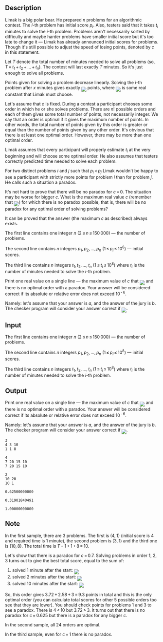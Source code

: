 ## Description

<div><p>Limak is a big polar bear. He prepared <span class="tex-span"><i>n</i></span> problems for an algorithmic contest. The <span class="tex-span"><i>i</i></span>-th problem has <span class="tex-font-style-bf">initial</span> score <span class="tex-span"><i>p</i><sub class="lower-index"><i>i</i></sub></span>. Also, testers said that it takes <span class="tex-span"><i>t</i><sub class="lower-index"><i>i</i></sub></span> minutes to solve the <span class="tex-span"><i>i</i></span>-th problem. Problems aren't necessarily sorted by difficulty and maybe harder problems have smaller initial score but it's too late to change it&nbsp;— Limak has already announced initial scores for problems. Though it's still possible to adjust the speed of losing points, denoted by <span class="tex-span"><i>c</i></span> in this statement.</p><p>Let <span class="tex-span"><i>T</i></span> denote the total number of minutes needed to solve all problems (so, <span class="tex-span"><i>T</i> = <i>t</i><sub class="lower-index">1</sub> + <i>t</i><sub class="lower-index">2</sub> + ... + <i>t</i><sub class="lower-index"><i>n</i></sub></span>). The contest will last exactly <span class="tex-span"><i>T</i></span> minutes. So it's just enough to solve all problems.</p><p>Points given for solving a problem decrease linearly. Solving the <span class="tex-span"><i>i</i></span>-th problem after <span class="tex-span"><i>x</i></span> minutes gives exactly <img align="middle" class="tex-formula" src="file://0fZ0bY2O.png" style="max-width: 100.0%;max-height: 100.0%;"> points, where <img align="middle" class="tex-formula" src="file://Msg0DaPn.png" style="max-width: 100.0%;max-height: 100.0%;"> is some real constant that Limak must choose.</p><p>Let's assume that <span class="tex-span"><i>c</i></span> is fixed. During a contest a participant chooses some order in which he or she solves problems. There are <span class="tex-span"><i>n</i>!</span> possible orders and each of them gives some total number of points, not necessarily integer. We say that an order is <span class="tex-font-style-it">optimal</span> if it gives the maximum number of points. In other words, the total number of points given by this order is greater or equal than the number of points given by any other order. It's obvious that there is at least one optimal order. However, there may be more than one optimal order.</p><p>Limak assumes that every participant will properly estimate <span class="tex-span"><i>t</i><sub class="lower-index"><i>i</i></sub></span> at the very beginning and will choose some optimal order. He also assumes that testers correctly predicted time needed to solve each problem.</p><p>For two distinct problems <span class="tex-span"><i>i</i></span> and <span class="tex-span"><i>j</i></span> such that <span class="tex-span"><i>p</i><sub class="lower-index"><i>i</i></sub> &lt; <i>p</i><sub class="lower-index"><i>j</i></sub></span> Limak wouldn't be happy to see a participant with strictly more points for problem <span class="tex-span"><i>i</i></span> than for problem <span class="tex-span"><i>j</i></span>. He calls such a situation a <span class="tex-font-style-it">paradox</span>.</p><p>It's not hard to prove that there will be no paradox for <span class="tex-span"><i>c</i> = 0</span>. The situation may be worse for bigger <span class="tex-span"><i>c</i></span>. What is the maximum real value <span class="tex-span"><i>c</i></span> (remember that <img align="middle" class="tex-formula" src="file://7B27N9r8.png" style="max-width: 100.0%;max-height: 100.0%;">) for which there is no paradox possible, that is, there will be no paradox for <span class="tex-font-style-bf">any optimal order</span> of solving problems?</p><p>It can be proved that the answer (the maximum <span class="tex-span"><i>c</i></span> as described) always exists.</p></div><div class="input-specification"><p>The first line contains one integer <span class="tex-span"><i>n</i></span> (<span class="tex-span">2 ≤ <i>n</i> ≤ 150 000</span>)&nbsp;— the number of problems.</p><p>The second line contains <span class="tex-span"><i>n</i></span> integers <span class="tex-span"><i>p</i><sub class="lower-index">1</sub>, <i>p</i><sub class="lower-index">2</sub>, ..., <i>p</i><sub class="lower-index"><i>n</i></sub></span> (<span class="tex-span">1 ≤ <i>p</i><sub class="lower-index"><i>i</i></sub> ≤ 10<sup class="upper-index">8</sup></span>)&nbsp;— initial scores.</p><p>The third line contains <span class="tex-span"><i>n</i></span> integers <span class="tex-span"><i>t</i><sub class="lower-index">1</sub>, <i>t</i><sub class="lower-index">2</sub>, ..., <i>t</i><sub class="lower-index"><i>n</i></sub></span> (<span class="tex-span">1 ≤ <i>t</i><sub class="lower-index"><i>i</i></sub> ≤ 10<sup class="upper-index">8</sup></span>) where <span class="tex-span"><i>t</i><sub class="lower-index"><i>i</i></sub></span> is the number of minutes needed to solve the <span class="tex-span"><i>i</i></span>-th problem.</p></div><div class="output-specification"><p>Print one real value on a single line&nbsp;— the maximum value of <span class="tex-span"><i>c</i></span> that <img align="middle" class="tex-formula" src="file://lqjFhLEV.png" style="max-width: 100.0%;max-height: 100.0%;"> and there is no optimal order with a paradox. Your answer will be considered correct if its absolute or relative error does not exceed <span class="tex-span">10<sup class="upper-index"> - 6</sup></span>.</p><p>Namely: let's assume that your answer is <span class="tex-span"><i>a</i></span>, and the answer of the jury is <span class="tex-span"><i>b</i></span>. The checker program will consider your answer correct if <img align="middle" class="tex-formula" src="file://16dILtbB.png" style="max-width: 100.0%;max-height: 100.0%;">.</p></div>

## Input

<p>The first line contains one integer <span class="tex-span"><i>n</i></span> (<span class="tex-span">2 ≤ <i>n</i> ≤ 150 000</span>)&nbsp;— the number of problems.</p><p>The second line contains <span class="tex-span"><i>n</i></span> integers <span class="tex-span"><i>p</i><sub class="lower-index">1</sub>, <i>p</i><sub class="lower-index">2</sub>, ..., <i>p</i><sub class="lower-index"><i>n</i></sub></span> (<span class="tex-span">1 ≤ <i>p</i><sub class="lower-index"><i>i</i></sub> ≤ 10<sup class="upper-index">8</sup></span>)&nbsp;— initial scores.</p><p>The third line contains <span class="tex-span"><i>n</i></span> integers <span class="tex-span"><i>t</i><sub class="lower-index">1</sub>, <i>t</i><sub class="lower-index">2</sub>, ..., <i>t</i><sub class="lower-index"><i>n</i></sub></span> (<span class="tex-span">1 ≤ <i>t</i><sub class="lower-index"><i>i</i></sub> ≤ 10<sup class="upper-index">8</sup></span>) where <span class="tex-span"><i>t</i><sub class="lower-index"><i>i</i></sub></span> is the number of minutes needed to solve the <span class="tex-span"><i>i</i></span>-th problem.</p>

## Output

<p>Print one real value on a single line&nbsp;— the maximum value of <span class="tex-span"><i>c</i></span> that <img align="middle" class="tex-formula" src="file://lqjFhLEV.png" style="max-width: 100.0%;max-height: 100.0%;"> and there is no optimal order with a paradox. Your answer will be considered correct if its absolute or relative error does not exceed <span class="tex-span">10<sup class="upper-index"> - 6</sup></span>.</p><p>Namely: let's assume that your answer is <span class="tex-span"><i>a</i></span>, and the answer of the jury is <span class="tex-span"><i>b</i></span>. The checker program will consider your answer correct if <img align="middle" class="tex-formula" src="file://16dILtbB.png" style="max-width: 100.0%;max-height: 100.0%;">.</p>





```input1
3
4 3 10
1 1 8

```




```input2
4
7 20 15 10
7 20 15 10

```




```input3
2
10 20
10 1

```




```output1
0.62500000000

```




```output2
0.31901840491

```




```output3
1.00000000000

```



## Note

<p>In the first sample, there are <span class="tex-span">3</span> problems. The first is <span class="tex-span">(4, 1)</span> (initial score is <span class="tex-span">4</span> and required time is <span class="tex-span">1</span> minute), the second problem is <span class="tex-span">(3, 1)</span> and the third one is <span class="tex-span">(10, 8)</span>. The total time is <span class="tex-span"><i>T</i> = 1 + 1 + 8 = 10</span>.</p><p>Let's show that there is a paradox for <span class="tex-span"><i>c</i> = 0.7</span>. Solving problems in order <span class="tex-span">1</span>, <span class="tex-span">2</span>, <span class="tex-span">3</span> turns out to give the best total score, equal to the sum of:</p><ol> <li> solved <span class="tex-span">1</span> minute after the start: <img align="middle" class="tex-formula" src="file://rlIEbRAj.png" style="max-width: 100.0%;max-height: 100.0%;"> </li><li> solved <span class="tex-span">2</span> minutes after the start: <img align="middle" class="tex-formula" src="file://sC4V945Y.png" style="max-width: 100.0%;max-height: 100.0%;"> </li><li> solved <span class="tex-span">10</span> minutes after the start: <img align="middle" class="tex-formula" src="file://YP3IDtte.png" style="max-width: 100.0%;max-height: 100.0%;"> </li></ol><p>So, this order gives <span class="tex-span">3.72 + 2.58 + 3 = 9.3</span> points in total and this is the only optimal order (you can calculate total scores for other <span class="tex-span">5</span> possible orders too see that they are lower). You should check points for problems <span class="tex-span">1</span> and <span class="tex-span">3</span> to see a paradox. There is <span class="tex-span">4 &lt; 10</span> but <span class="tex-span">3.72 &gt; 3</span>. It turns out that there is no paradox for <span class="tex-span"><i>c</i> = 0.625</span> but there is a paradox for any bigger <span class="tex-span"><i>c</i></span>.</p><p>In the second sample, all <span class="tex-span">24</span> orders are optimal.</p><p>In the third sample, even for <span class="tex-span"><i>c</i> = 1</span> there is no paradox.</p>
